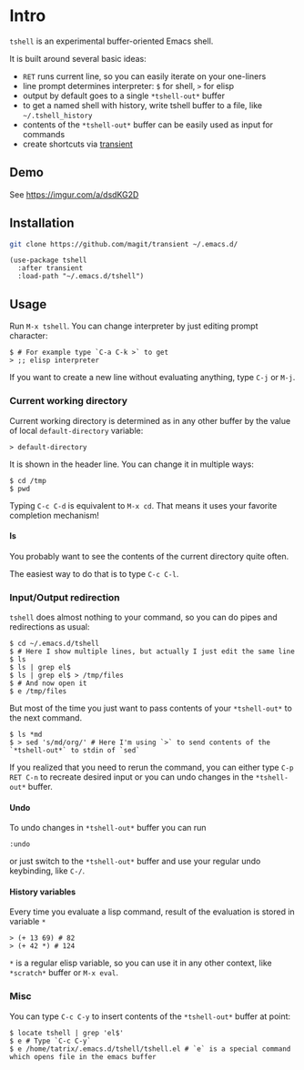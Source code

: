 # Intro

`tshell` is an experimental buffer-oriented Emacs shell.

It is built around several basic ideas:

- `RET` runs current line, so you can easily iterate on your one-liners
- line prompt determines interpreter: `$` for shell, `>` for elisp
- output by default goes to a single `*tshell-out*` buffer
- to get a named shell with history, write tshell buffer to a file, like `~/.tshell_history`
- contents of the `*tshell-out*` buffer can be easily used as input for commands
- create shortcuts via [transient](https://github.com/magit/transient)

## Demo
See https://imgur.com/a/dsdKG2D

## Installation
```sh
git clone https://github.com/magit/transient ~/.emacs.d/
```

```elisp
(use-package tshell
  :after transient
  :load-path "~/.emacs.d/tshell")
```

## Usage

Run `M-x tshell`.
You can change interpreter by just editing prompt character:
```
$ # For example type `C-a C-k >` to get
> ;; elisp interpreter
```
If you want to create a new line without evaluating anything, type `C-j` or `M-j`.

### Current working directory

Current working directory is determined as in any other buffer by the
value of local `default-directory` variable:
```
> default-directory
```
It is shown in the header line.
You can change it in multiple ways:
```
$ cd /tmp
$ pwd
```
Typing `C-c C-d` is equivalent to `M-x cd`. That means it uses your favorite completion mechanism!

#### ls
You probably want to see the contents of the current directory quite often.

The easiest way to do that is to type `C-c C-l`.

### Input/Output redirection
`tshell` does almost nothing to your command, so you can do pipes and redirections as usual:
```
$ cd ~/.emacs.d/tshell
$ # Here I show multiple lines, but actually I just edit the same line
$ ls
$ ls | grep el$
$ ls | grep el$ > /tmp/files
$ # And now open it
$ e /tmp/files
```

But most of the time you just want to pass contents of your `*tshell-out*` to the next command.
```
$ ls *md
$ > sed 's/md/org/' # Here I'm using `>` to send contents of the `*tshell-out*` to stdin of `sed`
```
If you realized that you need to rerun the command,
you can either type `C-p RET C-n` to recreate desired input
or you can undo changes in the `*tshell-out*` buffer.

#### Undo
To undo changes in `*tshell-out*` buffer you can run
```
:undo
```
or just switch to the `*tshell-out*` buffer and use your regular undo keybinding, like `C-/`.

#### History variables
Every time you evaluate a lisp command, result of the evaluation is stored in variable `*`
```
> (+ 13 69) # 82
> (+ 42 *) # 124
```
`*` is a regular elisp variable, so you can use it in any other context, like `*scratch*` buffer or `M-x eval`.

### Misc
You can type `C-c C-y` to insert contents of the `*tshell-out*` buffer at point:
```
$ locate tshell | grep 'el$'
$ e # Type `C-c C-y`
$ e /home/tatrix/.emacs.d/tshell/tshell.el # `e` is a special command which opens file in the emacs buffer
```
